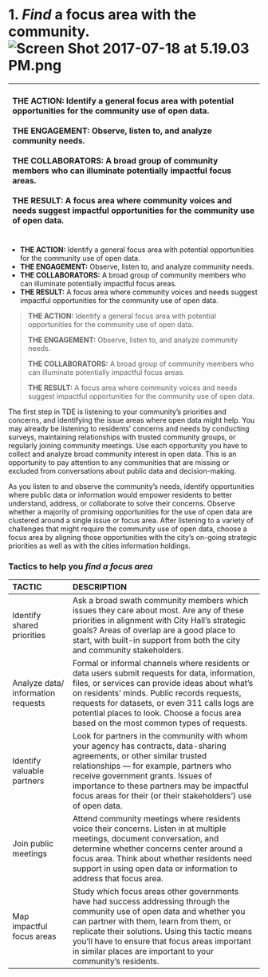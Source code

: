 # 1. _Find_ a focus area with the community.![](https://lh5.googleusercontent.com/iTa5pxWgGBzU4vN-fEvJgV2yet4MoMyEaCNpJvYi-qgZPXz_ZWfLuhQVkdWs1Ny5yUy-P88OYcMKt6-nWaBqga1lbQcBfmw29lB7cpeZ5i9Raa7koamw90AD7ULBFyYDudB768mq "Screen Shot 2017-07-18 at 5.19.03 PM.png")

| <br>THE ACTION: Identify a general focus area with potential opportunities for the community use of open data.<br><br>THE ENGAGEMENT: Observe, listen to, and analyze community needs.<br><br>THE COLLABORATORS: A broad group of community members who can illuminate potentially impactful focus areas.<br><br>THE RESULT: A focus area where community voices and needs suggest impactful opportunities for the community use of open data.<br><br> |
| :--- |


* **THE ACTION:** Identify a general focus area with potential opportunities for the community use of open data.
* **THE ENGAGEMENT:** Observe, listen to, and analyze community needs.
* **THE COLLABORATORS:** A broad group of community members who can illuminate potentially impactful focus areas.
* **THE RESULT:** A focus area where community voices and needs suggest impactful opportunities for the community use of open data.

> **THE ACTION:** Identify a general focus area with potential opportunities for the community use of open data.
>
> **THE ENGAGEMENT:** Observe, listen to, and analyze community needs.
>
> **THE COLLABORATORS:** A broad group of community members who can illuminate potentially impactful focus areas.
>
> **THE RESULT:** A focus area where community voices and needs suggest impactful opportunities for the community use of open data.

The first step in TDE is listening to your community’s priorities and concerns, and identifying the issue areas where open data might help. You may already be listening to residents’ concerns and needs by conducting surveys, maintaining relationships with trusted community groups, or regularly joining community meetings. Use each opportunity you have to collect and analyze broad community interest in open data. This is an opportunity to pay attention to any communities that are missing or excluded from conversations about public data and decision-making.

As you listen to and observe the community’s needs, identify opportunities where public data or information would empower residents to better understand, address, or collaborate to solve their concerns. Observe whether a majority of promising opportunities for the use of open data are clustered around a single issue or focus area. After listening to a variety of challenges that might require the community use of open data, choose a focus area by aligning those opportunities with the city’s on-going strategic priorities as well as with the cities information holdings.

### Tactics to help you _find a focus area_

| **TACTIC** | **DESCRIPTION** |
| :--- | :--- |
| Identify shared priorities | Ask a broad swath community members which issues they care about most. Are any of these priorities in alignment with City Hall’s strategic goals? Areas of overlap are a good place to start, with built-in support from both the city and community stakeholders. |
| Analyze data/ information requests | Formal or informal channels where residents or data users submit requests for data, information, files, or services can provide ideas about what’s on residents’ minds. Public records requests, requests for datasets, or even 311 calls logs are potential places to look. Choose a focus area based on the most common types of requests. |
| Identify valuable partners | Look for partners in the community with whom your agency has contracts, data-sharing agreements, or other similar trusted relationships — for example, partners who receive government grants. Issues of importance to these partners may be impactful focus areas for their \(or their stakeholders’\) use of open data. |
| Join public meetings | Attend community meetings where residents voice their concerns. Listen in at multiple meetings, document conversation, and determine whether concerns center around a focus area. Think about whether residents need support in using open data or information to address that focus area. |
| Map impactful focus areas | Study which focus areas other governments have had success addressing through the community use of open data and whether you can partner with them, learn from them, or replicate their solutions. Using this tactic means you’ll have to ensure that focus areas important in similar places are important to your community’s residents. |



